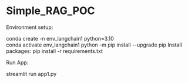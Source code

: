 # Simple_RAG_POC

Environment setup:

  conda create -n env_langchain1 python=3.10  
	conda activate env_langchain1
	python -m pip install --upgrade pip
	Install packages:
	pip install -r requirements.txt

 Run App:

  streamlit run app1.py
